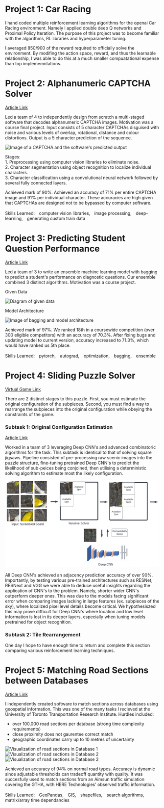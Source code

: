 &nbsp;
# Project 1: Car Racing
I hand coded multiple reinforcement learning algorithms for the openai Car Racing environment. Namely I applied double deep Q networks and Proximal Policy Iteration. The purpose of this project was to become familiar with the algorithms, RL libraries and hyperparameter tuning.



I averaged 850/900 of the reward required to officially solve the environment. By modifing the action space, reward, and thus the learnable relationship, I was able to do this at a much smaller compuatational expense than top implememntations. 

# Project 2: Alphanumeric CAPTCHA Solver
[Article Link](https://github.com/Ceudan/Alphanumeric-CAPTCHA-Solver)

Led a team of 4 to independently design from scratch a multi-staged software that decodes alphanumeric CAPTCHA images. Motivation was a course final project. Input consists of 5 character CAPTCHAs disguised with noise and various levels of overlap, rotational, distance and colour distortions. Output is a 5 character prediction of the sequence.

![Image of a CAPTCHA and the software's predicted output](images/output.png) 

Stages:
\
&#8291;1. Preprocessing using computer vision libraries to eliminate noise.
\
&#8291;2. Character segmentation using object recognition to localize individual characters.
\
&#8291;3. Character classification using a convolutional neural network followed by several fully connected layers.

Achieved mark of 90%. Achieved an accuracy of 71% per entire CAPTCHA image and 91% per individual character. These accuracies are high given that CAPTCHAs are designed not to be bypassed by computer software. 
\
\
Skills Learned: computer vision libraries, image processing, deep-learning, generating custom train data

# Project 3: Predicting Student Question Performance
[Article Link](https://github.com/Ceudan/Predicting-Student-Question-Performance)

Led a team of 3 to write an ensemble machine learning model with bagging to predict a student's performance on diagnostic questions. Our ensemble combined 3 distinct algorithms. Motivation was a course project.

Given Data

![Diagram of given data](images/sparse_matrix.png)

Model Architecture

![Image of bagging and model architecture](images/Architecture.png)

Achieved mark of 97%. We ranked 18th in a coursewide competition (over 300 eligible competitors) with an accuracy of 70.3%. After fixing bugs and updating model to current version, accuracy increased to 71.3%, which would have ranked us 5th place.
\
\
Skills Learned: pytorch, autograd, optimization, bagging, ensemble

# Project 4: Sliding Puzzle Solver
[Virtual Game Link](https://www.proprofsgames.com/puzzle/sliding/mona-lisaq/)

There are 2 distinct stages to this puzzle. First, you must estimate the original configuration of the subpieces. Second, you must find a way to rearrange the subpieces into the original configuration while obeying the constraints of the game.

### Subtask 1: Original Configuration Estimation
[Article Link](https://github.com/Ceudan/Sliding-Puzzle-Solver/blob/main/README.pdf)

Worked in a team of 3 leveraging Deep CNN's and advanced combinatoric algorithms for the task. This subtask is identical to that of solving square jigsaws. Pipeline consisted of pre-processing raw scenic images into the puzzle structure, fine-tuning pretrained Deep CNN's to predict the likelihood of sub-peices being conjoined, then utilising a deterministic solving algorithm to estimate most the likely configuration.

![Image of configuration estimator architecture](images/Solver_Architecture.png)

All Deep CNN's achieved an adjacency prediction accuracy of over 90%. Importantly, by testing various pre-trained architectures such as RESNet, RESNext and VGG we were able to deduce useful insights regarding the application of CNN's to the problem. Namely, shorter wider CNN's outperform deeper ones. This was due to the models facing significant error when comparing images lacking in large features (ex. subpieces of the sky), where localized pixel level details become critical. We hypothesiszed this may prove difficult for Deep CNN's where location and low level information is lost in its deeper layers, especially when tuning models pretrained for object recognition. 

### Subtask 2: Tile Rearrangement
One day I hope to have enough time to return and complete this section comparing various reinforcement learning techniques.




# Project 5: Matching Road Sections between Databases
[Article Link](https://github.com/Ceudan/Match-Roads-Between-Databases)

I independently created software to match sections across databases using geospatial information. This was one of the many tasks I recieved at the University of Toronto Transportation Research Institute. Hurdles included:
- over 100,000 road sections per database (strong time complexity requirements)
- close proximity does not gaurentee correct match
- geographic coordinates carry up to 10 metres of uncertainty



![Visualization of road sections in Database 1](images/ex1_HERE.png) ![Visualization of road sections in Database 2](images/ex1_aimsun.png) ![Visualization of road sections in Database 2](images/ex1_match_background.png) 


Achieved an accuracy of 94% on normal road types. Accuracy is dynamic since adjustable thresholds can tradeoff quantity with quality. It was succesfully used to match sections from an Aimsun traffic simulation covering the GTHA, with HERE Technologies' observed traffic information.
\
\
Skills Learned: GeoPandas, GIS, shapefiles, search algorithms, matrix/array time dependancies
